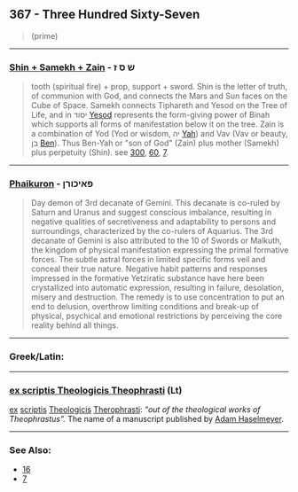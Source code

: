 ## 367 - Three Hundred Sixty-Seven
> (prime)

---

### [Shin + Samekh + Zain](/keys/Sh.S.Z) - ש ס ז
> tooth (spiritual fire) + prop, support + sword. Shin is the letter of truth, of communion with God, and connects the Mars and Sun faces on the Cube of Space. Samekh connects Tiphareth and Yesod on the Tree of Life, and in יסוד [Yesod](/keys/ISVD) represents the form-giving power of Binah which supports all forms of manifestation below it on the tree. Zain is a combination of Yod (Yod or wisdom, יה [Yah](/keys/IH)) and Vav (Vav or beauty, בן [Ben](/keys/BN)). Thus Ben-Yah or "son of God" (Zain) plus mother (Samekh) plus perpetuity (Shin). see [300](300), [60](60), [7](7).

---

### [Phaikuron](/keys/PAIKVRN) - פאיכורן
> Day demon of 3rd decanate of Gemini. This decanate is co-ruled by Saturn and Uranus and suggest conscious imbalance, resulting in negative qualities of secretiveness and adaptability to persons and surroundings, characterized by the co-rulers of Aquarius. The 3rd decanate of Gemini is also attributed to the 10 of Swords or Malkuth, the kingdom of physical manifestation expressing the primal formative forces. The subtle astral forces in limited specific forms veil and conceal their true nature. Negative habit patterns and responses impressed in the formative Yetziratic substance have here been crystallized into automatic expression, resulting in failure, desolation, misery and destruction. The remedy is to use concentration to put an end to delusion, overthrow limiting conditions and break-up of physical, psychical and emotional restrictions by perceiving the core reality behind all things.

---

### Greek/Latin:

---

### [ex scriptis Theologicis Theophrasti](/latin?word=ex+scriptis+Theologicis+Theophrasti) (Lt)
[ex](http://archives.nd.edu/cgi-bin/wordz.pl?keyword=ex) [scriptis](http://archives.nd.edu/cgi-bin/wordz.pl?keyword=scriptis) [Theologicis](http://archives.nd.edu/cgi-bin/wordz.pl?keyword=Theologicis) [Therophrasti](https://en.wikipedia.org/wiki/Paracelsus): *"out of the theological works of Theophrastus".* The name of a manuscript published by [Adam Haselmeyer](/english?word=Adam+Haselmeyer).

---

### See Also:

- [16](16)
- [7](7)
